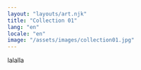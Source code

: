 ```yaml
---
layout: "layouts/art.njk"
title: "Collection 01"
lang: "en"
locale: "en"
image: "/assets/images/collection01.jpg"
---
```


lalalla
